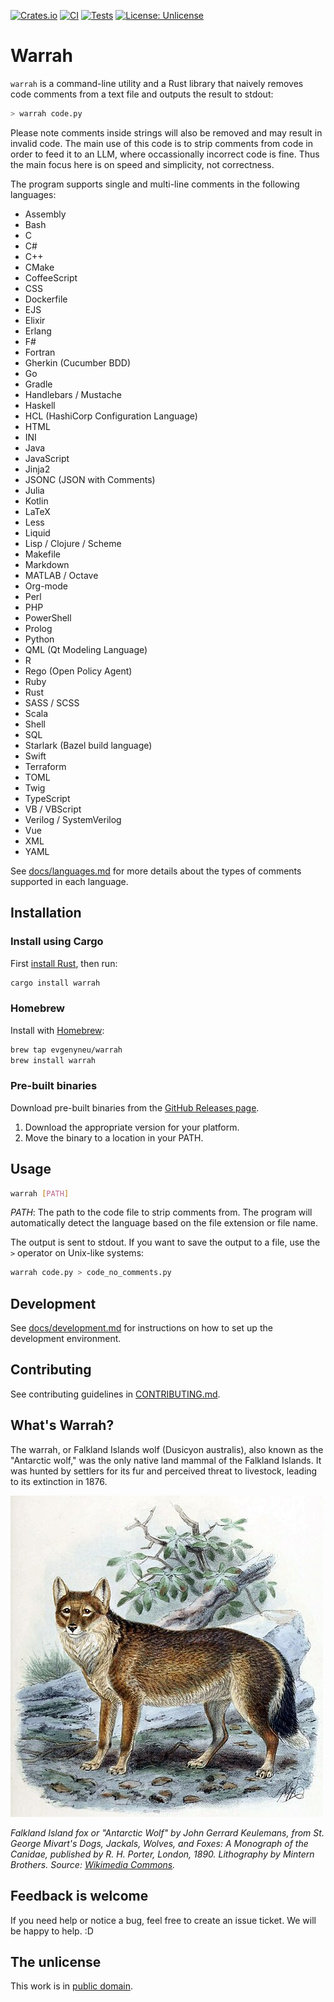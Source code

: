 [![Crates.io](https://img.shields.io/crates/v/warrah.svg)](https://crates.io/crates/warrah)
[![CI](https://github.com/evgenyneu/warrah/actions/workflows/release.yml/badge.svg)](https://github.com/evgenyneu/warrah/actions/workflows/release.yml)
[![Tests](https://github.com/evgenyneu/warrah/actions/workflows/tests.yml/badge.svg)](https://github.com/evgenyneu/warrah/actions/workflows/tests.yml)
[![License: Unlicense](https://img.shields.io/badge/license-Unlicense-blue.svg)](UNLICENSE)

# Warrah

`warrah` is a command-line utility and a Rust library that naively removes code comments from a text file and outputs the result to stdout:

```sh
> warrah code.py
```

Please note comments inside strings will also be removed and may result in invalid code. The main use of this code is to strip comments from code in order to feed it to an LLM, where occassionally incorrect code is fine. Thus the main focus here is on speed and simplicity, not correctness.

The program supports single and multi-line comments in the following languages:

- Assembly
- Bash
- C
- C#
- C++
- CMake
- CoffeeScript
- CSS
- Dockerfile
- EJS
- Elixir
- Erlang
- F#
- Fortran
- Gherkin (Cucumber BDD)
- Go
- Gradle
- Handlebars / Mustache
- Haskell
- HCL (HashiCorp Configuration Language)
- HTML
- INI
- Java
- JavaScript
- Jinja2
- JSONC (JSON with Comments)
- Julia
- Kotlin
- LaTeX
- Less
- Liquid
- Lisp / Clojure / Scheme
- Makefile
- Markdown
- MATLAB / Octave
- Org-mode
- Perl
- PHP
- PowerShell
- Prolog
- Python
- QML (Qt Modeling Language)
- R
- Rego (Open Policy Agent)
- Ruby
- Rust
- SASS / SCSS
- Scala
- Shell
- SQL
- Starlark (Bazel build language)
- Swift
- Terraform
- TOML
- Twig
- TypeScript
- VB / VBScript
- Verilog / SystemVerilog
- Vue
- XML
- YAML

See [docs/languages.md](docs/languages.md) for more details about the types of comments supported in each language.

## Installation

### Install using Cargo

First [install Rust](https://www.rust-lang.org/tools/install), then run:

```bash
cargo install warrah
```

### Homebrew

Install with [Homebrew](https://brew.sh/):

```bash
brew tap evgenyneu/warrah
brew install warrah
```

### Pre-built binaries

Download pre-built binaries from the [GitHub Releases page](https://github.com/evgenyneu/warrah/releases).

1. Download the appropriate version for your platform.
2. Move the binary to a location in your PATH.


## Usage

```bash
warrah [PATH]
```

*PATH*: The path to the code file to strip comments from. The program will automatically detect the language based on the file extension or file name.

The output is sent to stdout. If you want to save the output to a file, use the `>` operator on Unix-like systems:

```bash
warrah code.py > code_no_comments.py
```

## Development

See [docs/development.md](docs/development.md) for instructions on how to set up the development environment.


## Contributing

See contributing guidelines in [CONTRIBUTING.md](CONTRIBUTING.md).

## What's Warrah?

The warrah, or Falkland Islands wolf (Dusicyon australis), also known as the "Antarctic wolf," was the only native land mammal of the Falkland Islands. It was hunted by settlers for its fur and perceived threat to livestock, leading to its extinction in 1876.

<img src='./images/FalklandIslandFox2.jpg' alt='Picture of Falkland Island Fox'>

*Falkland Island fox or "Antarctic Wolf" by John Gerrard Keulemans, from St. George Mivart's Dogs, Jackals, Wolves, and Foxes: A Monograph of the Canidae, published by R. H. Porter, London, 1890. Lithography by Mintern Brothers. Source: [Wikimedia Commons](https://commons.wikimedia.org/wiki/File:FalklandIslandFox2.jpg).*


## Feedback is welcome

If you need help or notice a bug, feel free to create an issue ticket. We will be happy to help. :D


## The unlicense

This work is in [public domain](UNLICENSE).
